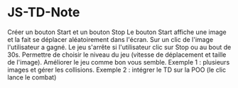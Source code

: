 # JS-TD-Note
Créer un bouton Start et un bouton Stop
Le bouton Start affiche une image et la fait se déplacer
aléatoirement dans l'écran.
Sur un clic de l'image l'utilisateur a gagné.
Le jeu s'arrête si l'utilisateur clic sur Stop ou au bout de 30s.
Permettre de choisir le niveau du jeu (vitesse de déplacement et
taille de l'image).
Améliorer le jeu comme bon vous semble.
Exemple 1 : plusieurs images et gérer les collisions.
Exemple 2 : intégrer le TD sur la POO (le clic lance le combat)
